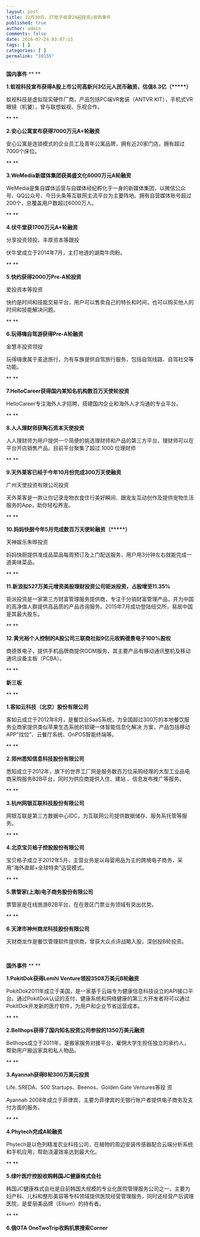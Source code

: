 ```yaml
---
layout: post
title: 12月30日，IT桔子收录24起投资/收购事件
published: true
author: admin
comments: false
date: 2016-07-24 03:07:13
tags: [ ]
categories: [ ]
permalink: "10155"
---
```

**国内事件**      ** ** 

**1.****蚁视科技****宣布获得A股上市公司高新兴3亿元人民币融资，估值8.3亿（\*****）**
  
蚁视科技是虚拟现实硬件厂商，产品包括PC端VR套装（ANTVR KIT），手机式VR眼镜（机饕），曾与联想蚁视、乐视合作。

** **

**2.安心公寓宣布获得7000万元A+轮融资**
  
安心公寓是连锁模式的企业员工及青年公寓品牌，拥有近20家门店，拥有超过7000个床位。

** **

**3.WeMedia新媒体集团获美盛文化6000万元A轮融资**
  
WeMedia是集自媒体运营与自媒体经纪孵化于一身的新媒体集团，以微信公众号、QQ公众号、今日头条等互联网主流平台为主要阵地。拥有自营媒体账号超过200个，总覆盖用户数超过6000万人。

** **

**4.伏牛堂获1700万元A+轮融资**
  
分享投资领投，丰厚资本等跟投
  
伏牛堂成立于2014年7月，主打地道的湖南牛肉粉。

** **

**5.快约获得2000万Pre-A轮投资**
  
爱投资本等投资
  
快约是时间和技能交易平台，用户可以售卖自己的特长和时间，也可以购买他人的时间和技能解决问题。

** **

**6.玩得嗨自驾游获得Pre-A轮融资**
  
金慧丰投资领投
  
玩得嗨隶属于麦途旅行，为有车族提供自驾旅行服务，包括自驾线路、自驾社交等功能。

** **

**7.HelloCareer获得国内某知名机构数百万天使轮投资**
  
HelloCareer专注海外人才招聘，搭建国内企业和海外人才沟通的专业平台。

** **

**8.人人理财师获陶石资本天使投资**
  
人人理财师为用户提供一个简便的挑选理财师和产品的第三方平台，理财师可以在平台开店销售产品。目前平台聚集了超过 1000 位理财师

** **

**9.天外莱客已经于今年10月份完成300万天使融资**
  
广州天使投资有限公司投资
  
天外莱客是一款让你记录宠物衣食住行美好瞬间、跟宠友互动创作及提供宠物生活服务的App，助你轻松养宠。

** **

**10.妈妈快厨今年5月完成数百万天使轮融资（\*****）**
  
天神娱乐朱晔投资
  
妈妈快厨提供准成品菜品每周预订及上门配送服务，用户用3分钟左右就能完成一道美味菜品。

** **

**11.新浪拟527万美元增资美股理财投资公司钜派投资，占股增至11.35%**

钜派投资是一家第三方财富管理服务提供商，专注于分销财富管理产品，并为中国的高净值人群提供高品质的产品咨询服务。2015年7月成功登陆纽交所，易居中国是其最大股东。

** **

**12.黄光裕个人控制的A股公司三联商社拟9亿元收购德景电子100%股权**

商德景电子，提供手机品牌商提供ODM服务，其主要产品有移动通讯整机及移动通讯设备主板（PCBA）。

** **

**新三板**

** **

**1.客如云科技（北京）股份有限公司**
  
客如云成立于2012年8月，是餐饮业SaaS系统，为全国超过300万的本地餐饮服务业商家提供类似苹果生态系统的软硬一体智能信息化解决 方案，产品包括移动APP“找位”、云餐厅系统、OnPOS智能终端等。

** **

**2.郑州悉知信息科技股份有限公司**
  
悉知成立于2012年，旗下的世界工厂网是服务数百万位采购经理的大型工业品电商采购服务B2B平台，同时为供应商提供入住、建站 、信息发布推广等服务。

** **

**3.杭州网银互联科技股份有限公司**
  
网银互联是第三方数据中心IDC，为互联网公司提供数据储存、服务系托管等服务。

** **

**4.北京宝贝格子控股股份有限公司**
  
宝贝格子成立于2012年5月，主营业务是以母婴用品为主的跨境电子商务，采用“海外直邮+全球特卖”运营模式。

** **

**5.票管家(上海)电子商务股份有限公司**
  
票管家是在线旅游B2B平台，在在景区门票业务领域有突出优势。

** **

**6.天津市神州商龙科技股份有限公司**
  
天财商龙作是餐饮管理软件提供商，曾获大众点评战略入股，深创投B轮投资。

&nbsp;

**国外事件**      ** ** 

**1.PokitDok获得Lemhi Venture领投3508万美元B轮融资**
  
PokitDok2011年成立于美国，是一家基于云端专为健康信息科技设立的API接口平台。通过PokitDok认证的支付、健康系统和网络健康的第三方开发者将可以通过PokitDok开发新的医疗软件，为用户和企业节省运营成本。

** **

**2.Bellhops获得了国内知名投资公司参投的1350万美元融资**
  
Bellhops成立于2011年，是搬家服务对接平台，雇佣大学生担任独立的承约人，帮助用户搬运家具和私人物品。

** **

**3.Ayannah获得B轮300万美元投资**
  
Life. SREDA、500 Startups、Beenos、Golden Gate Ventures等投 资
  
Ayannah 2008年成立于菲律宾，主要为菲律宾的无银行账户者提供电子商务及支付方面的服务。

** **

**4.Phytech完成A轮融资**
  
Phytech是以色列精准农业科技公司，在植物的周边安装传感器配合云端分析系统和手机应用，帮助浇灌效率达到最大化。

** **

**5.绿叶医疗控股收购韩国JC健康株式会社**
  
韩国JC健康株式会社是目前韩国大规模的专业化医院管理服务公司之一，主要为妇产科、儿科和整形美容等专科领域提供医院经营管理服务，同时还经营产后调理医院，是爱丽美品牌（Ellium）的持有者。

** **

**6.俄OTA OneTwoTrip收购机票搜索Corner**   